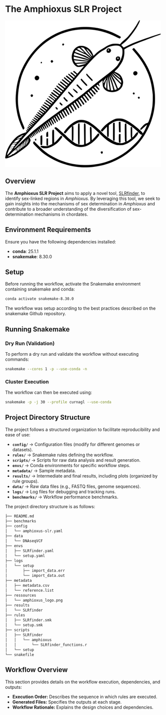 # The Amphioxus SLR Project

![Project Logo](ressources/amphioxus_logo.png)

## Overview

The **Amphioxus SLR Project** aims to apply a novel tool, [SLRfinder](https://github.com/xuelingyi/SLRfinder), to identify sex-linked regions in *Amphioxus*. By leveraging this tool, we seek to gain insights into the mechanisms of sex determination in *Amphioxus* and contribute to a broader understanding of the diversification of sex-determination mechanisms in chordates.

## Environment Requirements

Ensure you have the following dependencies installed:

- **conda**: 25.1.1
- **snakemake**: 8.30.0

## Setup

Before running the workflow, activate the Snakemake environment containing snakemake and conda:

```sh
conda activate snakemake-8.30.0
```

The workflow was setup according to the best practices described on the snakemake Github repository.

## Running Snakemake

### Dry Run (Validation)

To perform a dry run and validate the workflow without executing commands:

```sh
snakemake --cores 1 -p --use-conda -n
```

### Cluster Execution

The workflow can then be executed using:
```sh
snakemake -p -j 30 --profile curnagl --use-conda
```

## Project Directory Structure

The project follows a structured organization to facilitate reproducibility and ease of use:

- **`config/`**  → Configuration files (modify for different genomes or datasets).
- **`rules/`**  → Snakemake rules defining the workflow.
- **`scripts/`**  → Scripts for raw data analysis and result generation.
- **`envs/`**  → Conda environments for specific workflow steps.
- **`metadata/`**  → Sample metadata.
- **`results/`**  → Intermediate and final results, including plots (organized by rule groups).
- **`data/`**  → Raw data files (e.g., FASTQ files, genome sequences).
- **`logs/`**  → Log files for debugging and tracking runs.
- **`benchmarks/`**  → Workflow performance benchmarks.

The project directory structure is as follows:

```plaintext
├── README.md
├── benchmarks
├── config
│   └── amphioxus-slr.yaml
├── data
│   └── DNAseqVCF
├── envs
│   ├── SLRfinder.yaml
│   └── setup.yaml
├── logs
│   └── setup
│       ├── import_data.err
│       └── import_data.out
├── metadata
│   ├── metadata.csv
│   └── reference.list
├── ressources
│   └── amphioxus_logo.png
├── results
│   └── SLRfinder
├── rules
│   ├── SLRfinder.smk
│   └── setup.smk
├── scripts
│   ├── SLRfinder
│   │   └── amphioxus
│   │       └── SLRfinder_functions.r
│   └── setup
└── snakefile
```

## Workflow Overview

This section provides details on the workflow execution, dependencies, and outputs:

- **Execution Order:** Describes the sequence in which rules are executed.
- **Generated Files:** Specifies the outputs at each stage.
- **Workflow Rationale:** Explains the design choices and dependencies.
